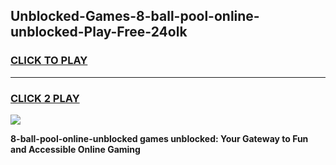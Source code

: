 
## Unblocked-Games-8-ball-pool-online-unblocked-Play-Free-24olk
<h3>
<a href="https://premium76.site?title=8-ball-pool-online-unblocked&ref=21A">CLICK TO PLAY</a></h3>
<hr>

<h3>
<a href="https://premium76.site?title=8-ball-pool-online-unblocked&ref=21A">CLICK 2 PLAY</a>
  
</h3>

<a href="https://premium76.site?title=8-ball-pool-online-unblocked&ref=21A"><img src="https://clearcache.store/games.png"></a>


**8-ball-pool-online-unblocked games unblocked: Your Gateway to Fun and Accessible Online Gaming**
